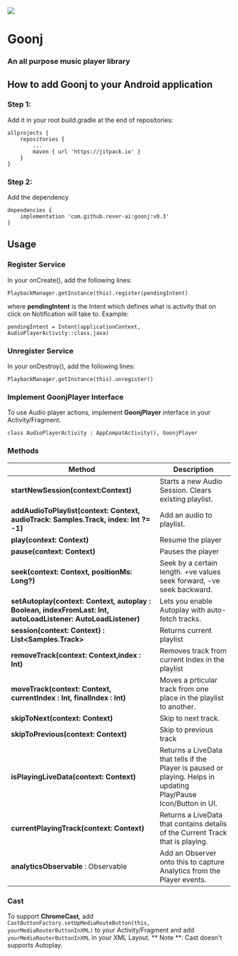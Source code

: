 [![](https://jitpack.io/v/rever-ai/goonj.svg)](https://jitpack.io/#rever-ai/goonj)

# Goonj 
### An all purpose music player library

## How to add Goonj to your Android application
### Step 1:
Add it in your root build.gradle at the end of repositories:
```
allprojects {
	repositories {
		...
		maven { url 'https://jitpack.io' }
	}
} 
````

### Step 2: 
Add the dependency
```
dependencies {
	implementation 'com.github.rever-ai:goonj:v0.3'
}
```

## Usage
### Register Service
In your onCreate(), add the following lines:
```
PlaybackManager.getInstance(this).register(pendingIntent)
````
where __pendingIntent__ is the Intent which defines what is activity that on click on Notification will take to. Example: 
```
pendingIntent = Intent(applicationContext, AudioPlayerActivity::class.java)
```

### Unregister Service
In your onDestroy(), add the following lines:
```
PlaybackManager.getInstance(this).unregister()
```

### Implement GoonjPlayer Interface
To use Audio player actions, implement __GoonjPlayer__ interface in your Activity/Fragment.
```
class AudioPlayerActivity : AppCompatActivity(), GoonjPlayer
```

### Methods
| Method | Description |
| -------| ----------- |
|__startNewSession(context:Context)__|Starts a new Audio Session. Clears existing playlist.|
|__addAudioToPlaylist(context: Context, audioTrack: Samples.Track, index: Int ?= -1)__| Add an audio to playlist.|
|__play(context: Context)__ | Resume the player|
|__pause(context: Context)__| Pauses the player|
|__seek(context: Context, positionMs: Long?)__|Seek by a certain length. +ve values seek forward, -ve seek backward.|
|__setAutoplay(context: Context, autoplay : Boolean, indexFromLast: Int, autoLoadListener: AutoLoadListener)__ | Lets you enable Autoplay with auto-fetch tracks. |
|__session(context: Context) : List<Samples.Track>__|Returns current playlist|
|__removeTrack(context: Context,index : Int)__|Removes track from current Index in the playlist|
|__moveTrack(context: Context, currentIndex : Int, finalIndex : Int)__|Moves a prticular track from one place in the playlist to another.|
|__skipToNext(context: Context)__| Skip to next track.|
|__skipToPrevious(context: Context)__|Skip to previous track|
|__isPlayingLiveData(context: Context)__|Returns a LiveData that tells if the Player is paused or playing. Helps in updating Play/Pause Icon/Button in UI.|
|__currentPlayingTrack(context: Context)__|Returns a LiveData that contains details of the Current Track that is playing.|
|__analyticsObservable__ : Observable<AnalyticsModel>| Add an Observer onto this to capture Analytics from the Player events.|

### Cast
To support __ChromeCast__, add ``` CastButtonFactory.setUpMediaRouteButton(this, yourMediaRouterButtonInXML) ``` to your Activity/Fragment and add ```yourMediaRouterButtonInXML``` in your XML Layout.
** Note **: Cast doesn't supports Autoplay.
